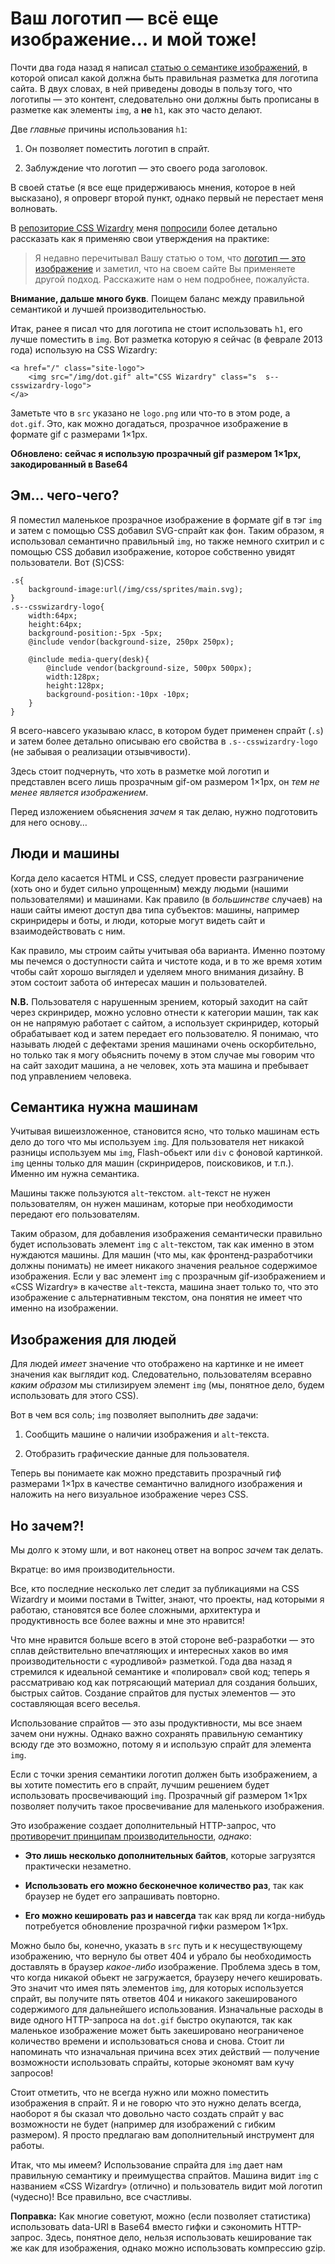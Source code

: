 # Ваш логотип — всё еще изображение… и мой тоже!

Почти два года назад я написал [статью о семантике изображений][1], в которой 
описал какой должна быть правильная разметка для логотипа сайта. В двух словах, 
в ней приведены доводы в пользу того, что логотипы — это контент, следовательно 
они должны быть прописаны в разметке как элементы `img`, а **не** `h1`, как это 
часто делают. 

Две *главные* причины использования `h1`: 

1. Он позволяет поместить логотип в спрайт.

2. Заблуждение что логотип — это своего рода заголовок.

В своей статье (я все еще придерживаюсь мнения, которое в ней высказано), я 
опроверг второй пункт, однако первый не перестает меня волновать.

В [репозиторие CSS Wizardry][3] меня [попросили][2] более детально рассказать 
как я применяю свои утверждения на практике:

> Я недавно перечитывал Вашу статью о том, что [логотип — это изображение][4] и 
заметил, что на своем сайте Вы применяете другой подход. Расскажите нам о нем 
подробнее, пожалуйста.

**Внимание, дальше много букв**. Поищем баланс между правильной семантикой и 
лучшей производительностью.

Итак, ранее я писал что для логотипа не стоит использовать `h1`, его лучше 
поместить в `img`. Вот разметка которую я сейчас (в феврале 2013 года) использую 
на CSS Wizardry: 

	<a href="/" class="site-logo">
		<img src="/img/dot.gif" alt="CSS Wizardry" class="s  s--csswizardry-logo">
	</a>

Заметьте что в `src` указано не `logo.png` или что-то в этом роде, а `dot.gif`. 
Это, как можно догадаться, прозрачное изображение в формате gif с размерами 
1×1px. 

**Обновлено: сейчас я использую прозрачный gif размером 1×1px, закодированный в 
Base64**

## Эм… чего-чего?

Я поместил маленькое прозрачное изображение в формате gif в тэг `img` и затем с 
помощью CSS добавил SVG-спрайт как фон. Таким образом, я использовал семантично 
правильный `img`, но также немного схитрил и с помощью CSS добавил изображение, 
которое собственно увидят пользователи. Вот (S)CSS: 

	.s{
		background-image:url(/img/css/sprites/main.svg);
	}
	.s--csswizardry-logo{
		width:64px;
		height:64px;
		background-position:-5px -5px;
		@include vendor(background-size, 250px 250px);

		@include media-query(desk){
			@include vendor(background-size, 500px 500px);
			width:128px;
			height:128px;
			background-position:-10px -10px;
		}
	}

Я всего-навсего указываю класс, в котором будет применен спрайт (`.s`) и затем 
более детально описываю его свойства в `.s--csswizardry-logo` (не забывая о 
реализации отзывчивости).

Здесь стоит подчернуть, что хоть в разметке мой логотип и представлен всего лишь 
прозрачным gif-ом размером 1×1px, он *тем не менее является изображением*. 

Перед изложением обьяснения *зачем* я так делаю, нужно подготовить для него 
основу…

## Люди и машины

Когда дело касается HTML и CSS, следует провести разграничение (хоть оно и будет 
сильно упрощенным) между людьми (нашими пользователями) и машинами. Как правило 
(в *большинстве* случаев) на наши сайты имеют доступ два типа субъектов: машины, 
например скринридеры и боты, и люди, которые могут видеть сайт и 
взаимодействовать с ним. 

Как правило, мы строим сайты учитывая оба варианта. Именно поэтому мы печемся о 
доступности сайта и чистоте кода, и в то же время хотим чтобы сайт хорошо 
выглядел и уделяем много внимания дизайну. В этом состоит забота об интересах 
машин и пользователей. 

**N.B.** Пользователя с нарушенным зрением, который заходит на сайт через 
скринридер, можно условно отнести к категории машин, так как он не напрямую 
работает с сайтом, а использует скринридер, который обрабатывает код и затем 
передает его пользователю. Я понимаю, что называть людей с дефектами зрения 
машинами очень оскорбительно, но только так я могу обьяснить почему в этом 
случае мы говорим что на сайт заходит машина, а не человек, хоть эта машина и 
пребывает под управлением человека. 

## Семантика нужна машинам

Учитывая вишеизложенное, становится ясно, что только машинам есть дело до того 
что мы используем `img`. Для пользователя нет никакой разницы используем мы 
`img`, Flash-обьект или `div` с фоновой картинкой. `img` ценны только для машин 
(скринридеров, поисковиков, и т.п.). Именно им нужна семантика.

Машины также пользуются `alt`-текстом. `alt`-текст не нужен пользователям, он 
нужен машинам, которые при необходимости передают его пользователям. 

Таким образом, для добавления изображения семантически правильно будет 
использовать элемент `img` с `alt`-текстом, так как именно в этом нуждаются 
машины. Для машин (что мы, как фронтенд-разработчики должны понимать) не имеет 
никакого значения реальное содержимое изображения. Если у вас элемент `img` с 
прозрачным gif-изображением и «CSS Wizardry» в качестве `alt`-текста, машина 
знает только то, что это изображение с альтернативным текстом, она понятия не 
имеет что именно на изображении. 

## Изображения для людей

Для людей *имеет* значение что отображено на картинке и не имеет значения как 
выглядит код. Следовательно, пользователям всеравно *каким образом* мы 
стилизируем элемент `img` (мы, понятное дело, будем использовать для этого CSS). 

Вот в чем вся соль; `img` позволяет выполнить *две* задачи:

1. Сообщить машине о наличии изображения и `alt`-текста.

2. Отобразить графические данные для пользователя.

Теперь вы понимаете как можно представить прозрачный гиф размерами 1×1px в 
качестве семантично валидного изображения и наложить на него визуальное 
изображение через CSS. 

## Но зачем?!

Мы долго к этому шли, и вот наконец ответ на вопрос *зачем* так делать.

Вкратце: во имя производительности.

Все, кто последние несколько лет следит за публикациями на CSS Wizardry и моими 
постами в Twitter, знают, что проекты, над которыми я работаю, становятся все 
более сложными, архитектура и продуктивность все более важны и мне это нравится!

Что мне нравится больше всего в этой стороне веб-разработки — это сплав 
действительно впечатляющих и интересных хаков во имя производительности с 
«уродливой» разметкой. Года два назад я стремился к идеальной семантике и 
«полировал» свой код; теперь я рассматриваю код как потрясающий материал для 
создания больших, быстрых сайтов. Создание спрайтов для пустых элементов — это 
составляющая всего веселья.

Использование спрайтов — это азы продуктивности, мы все знаем зачем они нужны. 
Однако важно сохранять правильную семантику всюду где это возможно, потому я и 
использую спрайт для элемента `img`. 

Если с точки зрения семантики логотип должен быть изображением, а вы хотите 
поместить его в спрайт, лучшим решением будет использовать просвечивающий `img`. 
Прозрачный gif размером 1×1px позволяет получить такое просвечивание для 
маленького изображения.

Это изображение создает дополнительный HTTP-запрос, что [противоречит принципам 
производительности][5], *однако*:  

* **Это лишь несколько дополнительных байтов**, которые загрузятся практически 
незаметно.

* **Использовать его можно бесконечное количество раз**, так как браузер не 
будет его запрашивать повторно.

* **Его можно кешировать раз и навсегда** так как вряд ли когда-нибудь 
потребуется обновление прозрачной гифки размером 1×1px. 

Можно было бы, конечно, указать в `src` путь и к несуществующему изображению, 
что вернуло бы ответ 404 и убрало бы необходимость доставлять в браузер 
*какое-либо* изображение. Проблема здесь в том, что когда никакой обьект не 
загружается, браузеру нечего кешировать. Это значит что имея пять элементов 
`img`, для которых используется спрайт, вы получите пять ответов 404 и никакого 
закешированого содержимого для дальнейшего использования. Изначальные расходы в 
виде одного HTTP-запроса на `dot.gif` быстро окупаются, так как маленькое 
изображение может быть закешировано неограниченое количество времени и 
использоваться снова и снова. Стоит ли напоминать что изначальная причина всех 
этих действий — получение возможности использовать спрайты, которые экономят вам 
кучу запросов!

Стоит отметить, что не всегда нужно или можно поместить изображения в спрайт. Я 
и не говорю что это нужно делать всегда, наоборот я бы сказал что довольно часто 
создать спрайт у вас возможности не будет (например для изображений с гибким 
размером). Я просто предлагаю вам дополнительный инструмент для работы.

Итак, что мы имеем? Использование спрайта для `img` дает нам правильную 
семантику и преимущества спрайтов. Машина видит `img` с названием «CSS Wizardry» 
(отлично) и пользователь видит мой логотип (чудесно)! Все правильно, все 
счастливы.

**Поправка:** Как многие советуют, можно (если позволяет статистика) 
использовать data-URI в Base64 вместо гифки и сэкономить HTTP-запрос. Здесь, 
понятное дело, нельзя использовать кеширование так же как для изображения, 
однако можно использовать компрессию gzip. 

[1]: http://csswizardry.com/2010/10/your-logo-is-an-image-not-a-h1/
[2]: https://github.com/csswizardry/csswizardry.github.com/issues/18
[3]: https://github.com/csswizardry/csswizardry.github.com/
[4]: http://csswizardry.com/2010/10/your-logo-is-an-image-not-a-h1/
[5]: http://csswizardry.com/2013/01/front-end-performance-for-web-designers-and-front-end-developers/#section:http-requests-and-dns-lookups